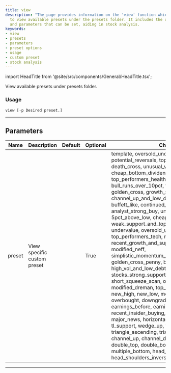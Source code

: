 ```yaml
---
title: view
description: "The page provides information on the 'view' function which allows one"
  to view available presets under the presets folder. It includes the usage in Python
  and parameters that can be set, aiding in stock analysis.
keywords:
- view
- presets
- parameters
- preset options
- usage
- custom preset
- stock analysis
---
```


import HeadTitle from '@site/src/components/General/HeadTitle.tsx';

<HeadTitle title="stocks/screener/view - Reference | OpenBB Terminal Docs" />

View available presets under presets folder.

### Usage

```python
view [-p Desired preset.]
```

---

## Parameters

| Name | Description | Default | Optional | Choices |
| ---- | ----------- | ------- | -------- | ------- |
| preset | View specific custom preset |  | True | template, oversold_under_5dol, potential_reversals, top_performers_all, death_cross, unusual_volume, news_scanner, cheap_bottom_dividend, cheap_dividend, top_performers_healthcare, bull_runs_over_10pct, value_stocks, golden_cross, growth_stocks, channel_up_and_low_debt_and_sma_50and200, buffett_like, continued_momentum_scan, analyst_strong_buy, under_15dol_stocks, 5pct_above_low, cheap_oversold, weak_support_and_top_performers, undervalue, oversold_under_3dol, top_performers_tech, rosenwald_gtfo, recent_growth_and_support, heavy_inst_ins, modified_neff, simplistic_momentum_scanner_under_7dol, golden_cross_penny, break_out_stocks, high_vol_and_low_debt, stocks_strong_support_levels, sexy_year, short_squeeze_scan, oversold, rosenwald, modified_dreman, top_gainers, top_losers, new_high, new_low, most_volatile, most_active, overbought, downgrades, upgrades, earnings_before, earnings_after, recent_insider_buying, recent_insider_selling, major_news, horizontal_sr, tl_resistance, tl_support, wedge_up, wedge_down, wedge, triangle_ascending, triangle_descending, channel_up, channel_down, channel, double_top, double_bottom, multiple_top, multiple_bottom, head_shoulders, head_shoulders_inverse |

---
